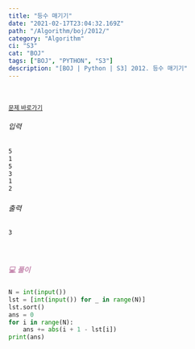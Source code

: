 ```yaml
---
title: "등수 매기기"
date: "2021-02-17T23:04:32.169Z"
path: "/Algorithm/boj/2012/"
category: "Algorithm"
ci: "S3"
cat: "BOJ"
tags: ["BOJ", "PYTHON", "S3"]
description: "[BOJ | Python | S3] 2012. 등수 매기기"
---
```


<br />

<a href="https://www.acmicpc.net/problem/2012"><small>문제 바로가기</small></a>

###### 입력

```sh
5
1
5
3
1
2
```

###### 출력

```sh
3
```

<br />

##### <h5 style="color:#C587AE;">💻 풀이</h5>

```python
N = int(input())
lst = [int(input()) for _ in range(N)]
lst.sort()
ans = 0
for i in range(N):
    ans += abs(i + 1 - lst[i])
print(ans)
```

